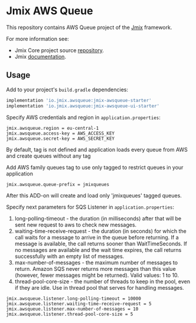 # Jmix AWS Queue

This repository contains AWS Queue project of the [Jmix](https://jmix.io) framework.

For more information see:

* Jmix Core project source [repository](https://github.com/Haulmont/jmix-core).
* Jmix [documentation](https://docs.jmix.io).


## Usage

Add to your project's `build.gradle` dependencies:

```groovy
implementation 'io.jmix.awsqueue:jmix-awsqueue-starter'
implementation 'io.jmix.awsqueue:jmix-awsqueue-ui-starter'
```

Specify AWS credentials and region in `application.properties`:
```
jmix.awsqueue.region = eu-central-1
jmix.awsqueue.access-key = AWS_ACCESS_KEY
jmix.awsqueue.secret-key = AWS_SECRET_KEY
```
By default, tag is not defined and application loads every queue from AWS and
create queues without any tag

Add AWS family queues tag to use only tagged to restrict queues in your application
```
jmix.awsqueue.queue-prefix = jmixqueues
```
After this ADD-on will create and load only 'jmixqueues' tagged queues.


Specify next parameters for SQS Listener in `application.properties`:
1. long-polling-timeout - the duration (in milliseconds) after that will be sent new request to aws to check new messages.
2. waiting-time-receive-request - the duration (in seconds) for which the call waits for a message to arrive in the queue before returning. If a message is available, the call returns sooner than WaitTimeSeconds. If no messages are available and the wait time expires, the call returns successfully with an empty list of messages.
3. max-number-of-messages - the maximum number of messages to return. Amazon SQS never returns more messages than this value (however, fewer messages might be returned). Valid values: 1 to 10.
4. thread-pool-core-size - the number of threads to keep in the pool, even if they are idle. Use in thread pool that serves for handling messages.

```
jmix.awsqueue.listener.long-polling-timeout = 10000
jmix.awsqueue.listener.waiting-time-receive-request = 5
jmix.awsqueue.listener.max-number-of-messages = 10
jmix.awsqueue.listener.thread-pool-core-size = 5
```